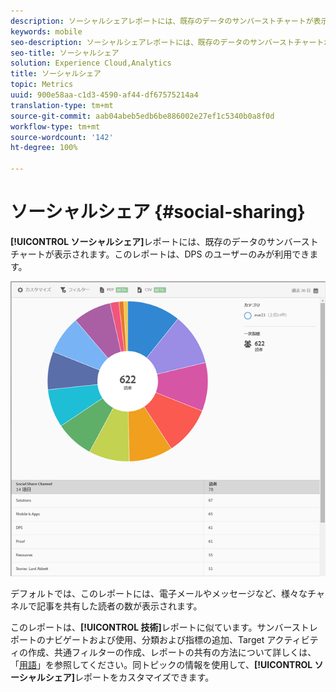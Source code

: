 ```yaml
---
description: ソーシャルシェアレポートには、既存のデータのサンバーストチャートが表示されます。このレポートは、Digital Publishing Suites（DPS）のユーザーのみが利用できます。
keywords: mobile
seo-description: ソーシャルシェアレポートには、既存のデータのサンバーストチャートが表示されます。このレポートは、Digital Publishing Suites（DPS）のユーザーのみが利用できます。
seo-title: ソーシャルシェア
solution: Experience Cloud,Analytics
title: ソーシャルシェア
topic: Metrics
uuid: 900e58aa-c1d3-4590-af44-df67575214a4
translation-type: tm+mt
source-git-commit: aab04abeb5edb6be886002e27ef1c5340b0a8f0d
workflow-type: tm+mt
source-wordcount: '142'
ht-degree: 100%

---
```



# ソーシャルシェア {#social-sharing}

**[!UICONTROL ソーシャルシェア]**&#x200B;レポートには、既存のデータのサンバーストチャートが表示されます。このレポートは、DPS のユーザーのみが利用できます。

![](assets/dps_social_share.png)

デフォルトでは、このレポートには、電子メールやメッセージなど、様々なチャネルで記事を共有した読者の数が表示されます。

このレポートは、**[!UICONTROL 技術]**&#x200B;レポートに似ています。サンバーストレポートのナビゲートおよび使用、分類および指標の追加、Target アクティビティの作成、共通フィルターの作成、レポートの共有の方法について詳しくは、「[用語](/help/using/usage/reports-technology.md)」を参照してください。同トピックの情報を使用して、**[!UICONTROL ソーシャルシェア]**&#x200B;レポートをカスタマイズできます。

